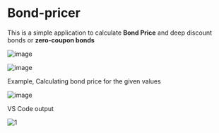 # Bond-pricer

This is a simple application to calculate **Bond Price** and deep discount bonds or **zero-coupon bonds**


 ![image](https://user-images.githubusercontent.com/93584728/211191184-300172a4-67b0-42dd-b0bd-367416d8c40e.png)

  ![image](https://user-images.githubusercontent.com/93584728/211191269-41c41e1b-1a2f-49bf-8784-a5b79a58bc00.png)

Example, Calculating bond price for the given values

![image](https://user-images.githubusercontent.com/93584728/211193792-39ec40d1-6aeb-48ed-ad76-c0ae7dd50fc4.png)

VS Code output 

![1](https://user-images.githubusercontent.com/93584728/211193820-990ba071-c39d-4109-bca8-9dfe2f2fe2e1.png)






